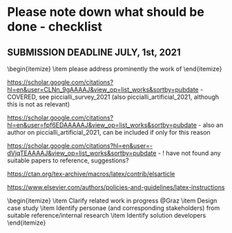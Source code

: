 # Please note down what should be done - checklist

## SUBMISSION DEADLINE JULY, 1st, 2021

\begin{itemize}
\item please address prominently the work of 
\end{itemize}

https://scholar.google.com/citations?hl=en&user=CLNn_9gAAAAJ&view_op=list_works&sortby=pubdate - COVERED, see piccialli_survey_2021 (also piccialli_artificial_2021, although this is not as relevant)

https://scholar.google.com/citations?hl=en&user=fpf6EDAAAAAJ&view_op=list_works&sortby=pubdate - also an author on piccialli_artificial_2021, can be included if only for this reason

https://scholar.google.com/citations?hl=en&user=-dVjqTEAAAAJ&view_op=list_works&sortby=pubdate - ! have not found any suitable papers to reference, suggestions?

https://ctan.org/tex-archive/macros/latex/contrib/elsarticle

https://www.elsevier.com/authors/policies-and-guidelines/latex-instructions

\begin{itemize}
\item Clarify related work in progress @Graz
\item Design case study
\item Identify personae (and corresponding stakeholders) from suitable reference/internal research
\item Identify solution developers
\end{itemize}
